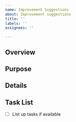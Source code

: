 ```yaml
---
name: Improvement Suggestions
about: Improvement suggestions
title: ''
labels: ''
assignees: ''

---
```


## Overview

## Purpose

## Details

## Task List

- [ ] List up tasks if available
